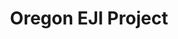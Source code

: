 ---
title: Oregon EJI Project
layout: home
description: PRC Public Pages for Oregon EJI Mapping Project
nav_order: 2
has_children: true
---